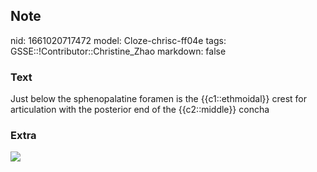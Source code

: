 ## Note
nid: 1661020717472
model: Cloze-chrisc-ff04e
tags: GSSE::!Contributor::Christine_Zhao
markdown: false

### Text
<div>
  <div>
    <div>
      <div>
        Just below the sphenopalatine foramen is the
        {{c1::ethmoidal}} crest for articulation with the posterior
        end of the {{c2::middle}} concha
      </div>
    </div>
  </div>
</div>

### Extra
<img src="paste-9cc1586e83af56ea932c66cb706b44eb4af0d866.jpg">
